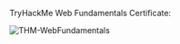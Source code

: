 TryHackMe Web Fundamentals Certificate:






![THM-WebFundamentals](https://github.com/user-attachments/assets/b9b9ffe7-5f22-4ada-890c-e720c78b1338)
